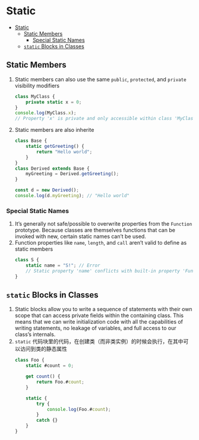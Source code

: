 # Static


<!-- TOC -->

- [Static](#static)
    - [Static Members](#static-members)
        - [Special Static Names](#special-static-names)
    - [`static` Blocks in Classes](#static-blocks-in-classes)

<!-- /TOC -->


## Static Members
1. Static members can also use the same `public`, `protected`, and `private` visibility modifiers
    ```ts
    class MyClass {
        private static x = 0;
    }
    console.log(MyClass.x);
    // Property 'x' is private and only accessible within class 'MyClass'.
    ```
2. Static members are also inherite
    ```ts
    class Base {
        static getGreeting() {
            return "Hello world";
        }
    }
    class Derived extends Base {
        myGreeting = Derived.getGreeting();
    }

    const d = new Derived();
    console.log(d.myGreeting); // "Hello world"
    ```

### Special Static Names
1. It’s generally not safe/possible to overwrite properties from the `Function` prototype. Because classes are themselves functions that can be invoked with new, certain static names can’t be used.
2. Function properties like `name`, `length`, and `call` aren’t valid to define as static members
    ```ts
    class S {
        static name = "S!"; // Error
        // Static property 'name' conflicts with built-in property 'Function.name' of constructor function 'S'.
    }
    ```


## `static` Blocks in Classes
1. Static blocks allow you to write a sequence of statements with their own scope that can access private fields within the containing class. This means that we can write initialization code with all the capabilities of writing statements, no leakage of variables, and full access to our class’s internals.
2. `static` 代码块里的代码，在创建类（而非类实例）的时候会执行，在其中可以访问到类的静态属性
    ```ts
    class Foo {
        static #count = 0;
    
        get count() {
            return Foo.#count;
        }
    
        static {
            try {
                console.log(Foo.#count);
            }
            catch {}
        }
    }
    ```
